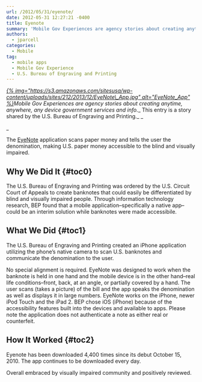 ```yaml
---
url: /2012/05/31/eyenote/
date: 2012-05-31 12:27:21 -0400
title: Eyenote
summary: 'Mobile Gov Experiences are agency stories about creating anytime, anywhere, any device government services and info.&nbsp;This entry is a story shared by the U.S. Bureau of Engraving and Printing. The EyeNote application scans paper money and tells the user the denomination, making U.S. paper money accessible to the blind and visually impaired.'
authors:
  - jparcell
categories:
  - Mobile
tag:
  - mobile apps
  - Mobile Gov Experience
  - U.S. Bureau of Engraving and Printing
---
```


_[{% img="https://s3.amazonaws.com/sitesusa/wp-content/uploads/sites/212/2013/12/EyeNote\_App.jpg" alt="EyeNote\_App" %}](https://s3.amazonaws.com/sitesusa/wp-content/uploads/sites/212/2013/12/EyeNote_App.jpg)Mobile Gov Experiences are agency stories about creating anytime, anywhere, any device government services and info.__ This entry is a story shared by the U.S. Bureau of Engraving and Printing._ _
  
_ 

The <a href="http://apps.usa.gov/eyenote/" rel="nofollow">EyeNote</a> application scans paper money and tells the user the denomination, making U.S. paper money accessible to the blind and visually impaired.

## <a name="x-Why We Did It"></a>Why We Did It {#toc0}

The U.S. Bureau of Engraving and Printing was ordered by the U.S. Circuit Court of Appeals to create banknotes that could easily be differentiated by blind and visually impaired people. Through information technology research, BEP found that a mobile application&#8211;specifically a native app&#8211; could be an interim solution while banknotes were made accessibile.

## <a name="x-What We Did"></a>What We Did {#toc1}

The U.S. Bureau of Engraving and Printing created an iPhone application utilizing the phone&#8217;s native camera to scan U.S. banknotes and communicate the denomination to the user.

No special alignment is required. EyeNote was designed to work when the banknote is held in one hand and the mobile device is in the other hand&#8211;real life conditions&#8211;front, back, at an angle, or partially covered by a hand. The user scans (takes a picture) of the bill and the app speaks the denomination as well as displays it in large numbers. EyeNote works on the iPhone, newer iPod Touch and the iPad 2. BEP chose iOS (iPhone) because of the accessibility features built into the devices and available to apps. Please note the application does not authenticate a note as either real or counterfeit.

## <a name="x-How It Worked"></a>How It Worked {#toc2}

Eyenote has been downloaded 4,400 times since its debut October 15, 2010. The app continues to be downloaded every day.
  
Overall embraced by visually impaired community and positively reviewed.